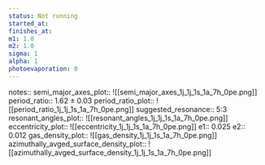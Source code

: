 ```yaml
---
status: Not running
started_at:
finishes_at:
m1: 1.0
m2: 1.0
sigma: 1
alpha: 1
photoevaporation: 0
---
```


notes::
semi_major_axes_plot:: ![[semi_major_axes_1j_1j_1s_1a_7h_0pe.png]]
period_ratio:: 1.62 ± 0.03
period_ratio_plot:: ![[period_ratio_1j_1j_1s_1a_7h_0pe.png]]
suggested_resonance:: 5:3
resonant_angles_plot:: ![[resonant_angles_1j_1j_1s_1a_7h_0pe.png]]
eccentricity_plot:: ![[eccentricity_1j_1j_1s_1a_7h_0pe.png]]
e1:: 0.025
e2:: 0.012
gas_density_plot:: ![[gas_density_1j_1j_1s_1a_7h_0pe.png]]
azimuthally_avged_surface_density_plot:: ![[azimuthally_avged_surface_density_1j_1j_1s_1a_7h_0pe.png]]
